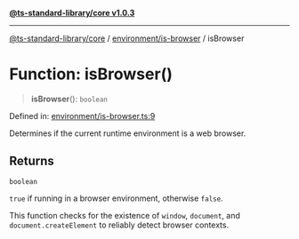 [**@ts-standard-library/core v1.0.3**](../../../README.md)

***

[@ts-standard-library/core](../../../modules.md) / [environment/is-browser](../README.md) / isBrowser

# Function: isBrowser()

> **isBrowser**(): `boolean`

Defined in: [environment/is-browser.ts:9](https://github.com/gabaudette/ts-stdlib/blob/be448e6a9d9c20c6c2f27f6550ce4e65fc8c9b89/packages/core/src/environment/is-browser.ts#L9)

Determines if the current runtime environment is a web browser.

## Returns

`boolean`

`true` if running in a browser environment, otherwise `false`.

This function checks for the existence of `window`, `document`, and `document.createElement`
to reliably detect browser contexts.
